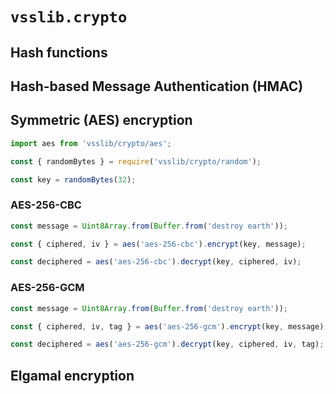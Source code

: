 # `vsslib.crypto`

## Hash functions

## Hash-based Message Authentication (HMAC)

## Symmetric (AES) encryption

```js
import aes from 'vsslib/crypto/aes';
```

```js
const { randomBytes } = require('vsslib/crypto/random');

const key = randomBytes(32);
```

### AES-256-CBC

```js
const message = Uint8Array.from(Buffer.from('destroy earth'));

const { ciphered, iv } = aes('aes-256-cbc').encrypt(key, message);
```

```js
const deciphered = aes('aes-256-cbc').decrypt(key, ciphered, iv);
```

### AES-256-GCM

```js
const message = Uint8Array.from(Buffer.from('destroy earth'));

const { ciphered, iv, tag } = aes('aes-256-gcm').encrypt(key, message);
```

```js
const deciphered = aes('aes-256-gcm').decrypt(key, ciphered, iv, tag);
```

## Elgamal encryption
